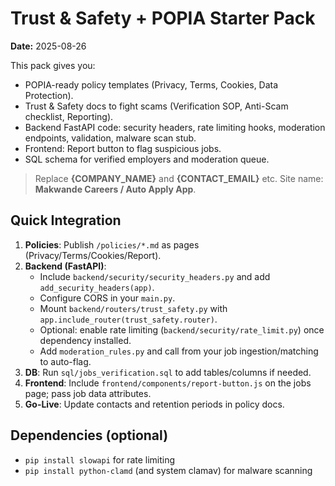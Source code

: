 # Trust & Safety + POPIA Starter Pack
**Date:** 2025-08-26

This pack gives you:
- POPIA-ready policy templates (Privacy, Terms, Cookies, Data Protection).
- Trust & Safety docs to fight scams (Verification SOP, Anti-Scam checklist, Reporting).
- Backend FastAPI code: security headers, rate limiting hooks, moderation endpoints, validation, malware scan stub.
- Frontend: Report button to flag suspicious jobs.
- SQL schema for verified employers and moderation queue.

> Replace **{COMPANY_NAME}** and **{CONTACT_EMAIL}** etc. Site name: **Makwande Careers / Auto Apply App**.

## Quick Integration
1. **Policies**: Publish `/policies/*.md` as pages (Privacy/Terms/Cookies/Report).
2. **Backend (FastAPI)**:
   - Include `backend/security/security_headers.py` and add `add_security_headers(app)`.
   - Configure CORS in your `main.py`.
   - Mount `backend/routers/trust_safety.py` with `app.include_router(trust_safety.router)`.
   - Optional: enable rate limiting (`backend/security/rate_limit.py`) once dependency installed.
   - Add `moderation_rules.py` and call from your job ingestion/matching to auto-flag.
3. **DB**: Run `sql/jobs_verification.sql` to add tables/columns if needed.
4. **Frontend**: Include `frontend/components/report-button.js` on the jobs page; pass job data attributes.
5. **Go-Live**: Update contacts and retention periods in policy docs.

## Dependencies (optional)
- `pip install slowapi` for rate limiting
- `pip install python-clamd` (and system clamav) for malware scanning
